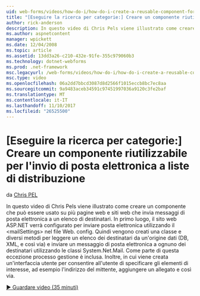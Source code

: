 ```yaml
---
uid: web-forms/videos/how-do-i/how-do-i-create-a-reusable-component-for-sending-email-to-a-distribution-list
title: "[Eseguire la ricerca per categorie:] Creare un componente riutilizzabile per l'invio di posta elettronica a liste di distribuzione | Documenti Microsoft"
author: rick-anderson
description: In questo video di Chris Pels viene illustrato come creare un componente che può essere usato su più pagine web e siti web che invia messaggi di posta elettronica a un elenco di destinatari. Home...
ms.author: aspnetcontent
manager: wpickett
ms.date: 12/04/2008
ms.topic: article
ms.assetid: 13dd3a26-c210-432e-91fe-355c979060b3
ms.technology: dotnet-webforms
ms.prod: .net-framework
msc.legacyurl: /web-forms/videos/how-do-i/how-do-i-create-a-reusable-component-for-sending-email-to-a-distribution-list
msc.type: video
ms.openlocfilehash: 06a2dd7bbcd3087d8d2566f1015eccb8bc7ec8aa
ms.sourcegitcommit: 9a9483aceb34591c97451997036a9120c3fe2baf
ms.translationtype: MT
ms.contentlocale: it-IT
ms.lasthandoff: 11/10/2017
ms.locfileid: "26525500"
---
```

<a name="how-do-i-create-a-reusable-component-for-sending-email-to-a-distribution-list"></a>[Eseguire la ricerca per categorie:] Creare un componente riutilizzabile per l'invio di posta elettronica a liste di distribuzione
====================
da [Chris PEL](https://twitter.com/chrispels)

In questo video di Chris Pels viene illustrato come creare un componente che può essere usato su più pagine web e siti web che invia messaggi di posta elettronica a un elenco di destinatari. In primo luogo, il sito web ASP.NET verrà configurato per inviare posta elettronica utilizzando il &lt;mailSettings&gt; nel file Web. config. Quindi vengono creati una classe e diversi metodi per leggere un elenco dei destinatari da un'origine dati (DB, XML, e così via) e inviare un messaggio di posta elettronica a ognuno dei destinatari utilizzando le classi System.Net.Mail. Come parte di questa eccezione processo gestione è inclusa. Inoltre, in cui viene creata un'interfaccia utente per consentire all'utente di specificare gli elementi di interesse, ad esempio l'indirizzo del mittente, aggiungere un allegato e così via.

[&#9654; Guardare video (35 minuti)](https://channel9.msdn.com/Blogs/ASP-NET-Site-Videos/how-do-i-create-a-reusable-component-for-sending-email-to-a-distribution-list)
